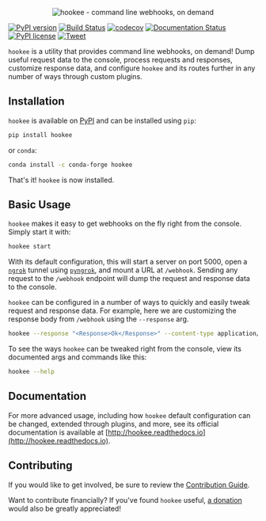 <p align="center"><img alt="hookee - command line webhooks, on demand" src="https://hookee.readthedocs.io/en/latest/_images/logo.png" /></p>

[![PyPI version](https://badge.fury.io/py/hookee.svg)](https://badge.fury.io/py/hookee)
[![Build Status](https://travis-ci.org/alexdlaird/hookee.svg?branch=master)](https://travis-ci.org/alexdlaird/hookee)
[![codecov](https://codecov.io/gh/alexdlaird/hookee/branch/master/graph/badge.svg)](https://codecov.io/gh/alexdlaird/hookee)
[![Documentation Status](https://readthedocs.org/projects/hookee/badge/?version=latest)](https://hookee.readthedocs.io/en/latest/?badge=latest)
[![PyPI license](https://img.shields.io/pypi/l/hookee.svg)](https://pypi.org/project/hookee/)
[![Tweet](https://img.shields.io/twitter/url/http/shields.io.svg?style=social)](https://twitter.com/intent/tweet?text=Check+out+hookee%2C+a+utility+that+provides+command+line+webhooks%2C+on+demand.&url=https://github.com/alexdlaird/hookee&via=alexdlaird&hashtags=python,webhooks,flask,ngrok)

`hookee` is a utility that provides command line webhooks, on demand! Dump useful request data to the
console, process requests and responses, customize response data, and configure `hookee` and its routes
further in any number of ways through custom plugins.

## Installation

`hookee` is available on [PyPI](https://pypi.org/project/hookee/) and can be installed
using `pip`:

```sh
pip install hookee
```

or `conda`:

```sh
conda install -c conda-forge hookee
```

That's it! `hookee` is now installed.

## Basic Usage

`hookee` makes it easy to get webhooks on the fly right from the console. Simply start it with:

```sh
hookee start
```

With its default configuration, this will start a server on port 5000, open a [`ngrok`](https://ngrok.com/) tunnel
using [`pyngrok`](https://pyngrok.readthedocs.io/en/latest/), and mount a URL at `/webhook`. Sending any request to
the `/webhook` endpoint will dump the request and response data to the console.

`hookee` can be configured in a number of ways to quickly and easily tweak request and response data. For example,
here we are customizing the response body from `/webhook` using the `--response` arg.

```sh
hookee --response "<Response>Ok</Response>" --content-type application/xml
```

To see the ways `hookee` can be tweaked right from the console, view its documented args and commands like this:

```sh
hookee --help
```

## Documentation

For more advanced usage, including how `hookee` default configuration can be changed, extended through plugins,
and more, see its official documentation is available at [http://hookee.readthedocs.io](http://hookee.readthedocs.io).

## Contributing

If you would like to get involved, be sure to review the [Contribution Guide](https://github.com/alexdlaird/hookee/blob/master/CONTRIBUTING.rst).

Want to contribute financially? If you've found `hookee` useful, [a donation](https://www.paypal.me/alexdlaird>) would
also be greatly appreciated!
